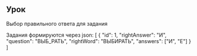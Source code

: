## Урок
Выбор правильного ответа для задания  

Задания формируются через json:
[
    {
        "id": 1,
        "rightAnswer": "И",
        "question": "ВЫБ_РАТЬ",
        "rightWord": "ВЫБИРАТЬ",
        "answers": ["И", "Е"]
    }
]
